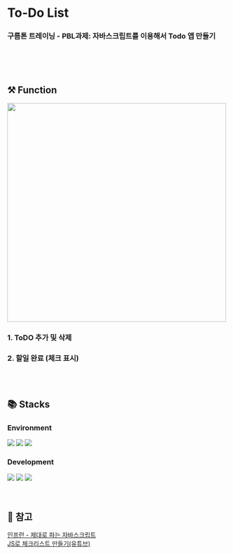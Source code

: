 # To-Do List<br>
### 구름톤 트레이닝 - PBL과제: 자바스크립트를 이용해서 Todo 앱 만들기<br><br>
<br><br>

## ⚒️ Function
<img src="https://github.com/HJunng/ToDoList-js/assets/56528404/2d4d02f4-0596-41e9-b648-1d2ebdf84819" width="500px">   

### 1. ToDO 추가 및 삭제   
### 2. 할일 완료 (체크 표시)   
<br><br>

## 📚 Stacks<br>
### Environment
<div align=left>
  <img src="https://img.shields.io/badge/Visual Studio Code-007ACC?style=for-the-badge&logo=visual studio code&logoColor=white">
  <img src="https://img.shields.io/badge/Git-F05032?style=for-the-badge&logo=Git&logoColor=white">
  <img src="https://img.shields.io/badge/GitHub-181717?style=for-the-badge&logo=github&logoColor=white">
</div>

### Development
<div align=left>
  <img src="https://img.shields.io/badge/JavaScript-F7DF1E?style=for-the-badge&logo=javascript&logoColor=white">
  <img src="https://img.shields.io/badge/html5-E34F26?style=for-the-badge&logo=html5&logoColor=white">
  <img src="https://img.shields.io/badge/css-1572B6?style=for-the-badge&logo=css3&logoColor=white">
</div>
<br><br>

## 🔗 참고
[인프런 - 제대로 파는 자바스크립트](https://www.inflearn.com/course/%EC%A0%9C%EB%8C%80%EB%A1%9C-%ED%8C%8C%EB%8A%94-%EC%9E%90%EB%B0%94%EC%8A%A4%ED%81%AC%EB%A6%BD%ED%8A%B8)   
[JS로 체크리스트 만들기(유튜브)](https://www.youtube.com/watch?v=G0jO8kUrg-I)
